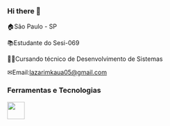 ### Hi there 👋

<!--
**lazarimkaua/lazarimkaua** is a ✨ _special_ ✨ repository because its `README.md` (this file) appears on your GitHub profile.

Here are some ideas to get you started:

- 🔭 I’m currently working on ...
- 🌱 I’m currently learning ...
- 👯 I’m looking to collaborate on ...
- 🤔 I’m looking for help with ...
- 💬 Ask me about ...
- 📫 How to reach me: ...
- 😄 Pronouns: ...
- ⚡ Fun fact: ...
-->

🏠São Paulo - SP


📚Estudante do Sesi-069


👩‍💻Cursando técnico de Desenvolvimento de Sistemas


✉Email:lazarimkaua05@gmail.com 


### Ferramentas e Tecnologias

<img src="https://cdn.jsdelivr.net/gh/devicons/devicon/icons/github/github-original.svg" height= "40" width= "40" />
          
